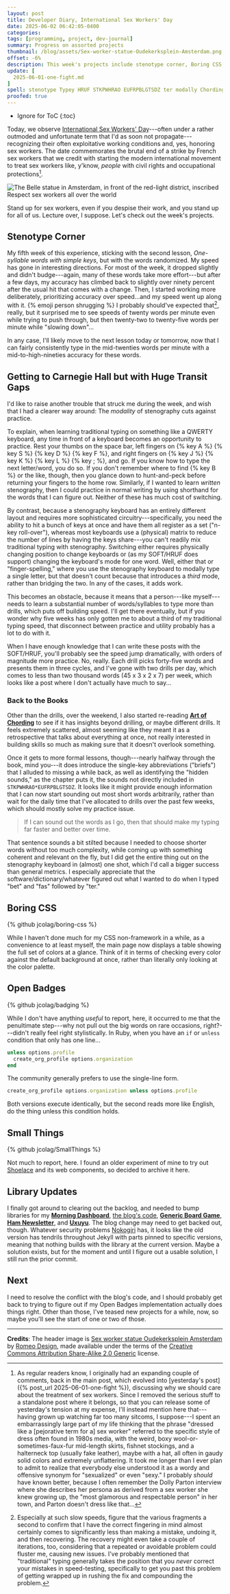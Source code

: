 ```yaml
---
layout: post
title: Developer Diary, International Sex Workers' Day
date: 2025-06-02 06:42:05-0400
categories:
tags: [programming, project, dev-journal]
summary: Progress on assorted projects
thumbnail: /blog/assets/Sex-worker-statue-Oudekerksplein-Amsterdam.png
offset: -6%
description: This week's projects include stenotype corner, Boring CSS, Open Badges, my Small Things experiment collection, and a smattering of library updates.
update: [
  2025-06-01-one-fight.md
]
spell: stenotype Typey HRUF STKPWHRAO EUFRPBLGTSDZ ter modally Chording fas boring-css SmallThings Uxuyu Nokogiri Oudekerksplein
proofed: true
---
```


* Ignore for ToC
{:toc}

Today, we observe [International Sex Workers' Day](https://en.wikipedia.org/wiki/International_Whores%27_Day)---often under a rather outmoded and unfortunate term that I'd as soon not propagate---recognizing their often exploitative working conditions and, yes, honoring sex workers.  The date commemorates the brutal end of a strike by French sex workers that we credit with starting the modern international movement to treat sex workers like, y'know, *people* with civil rights and occupational protections[^1].

[^1]:  As regular readers know, I originally had an expanding couple of comments, back in the main post, which evolved into [yesterday's post]({% post_url 2025-06-01-one-fight %}), discussing why we should care about the treatment of sex workers.  Since I removed the serious stuff to a standalone post where it belongs, so that you can release some of yesterday's tension at my expense, I'll instead mention here that---having grown up watching far too many sitcoms, I suppose---I spent an embarrassingly large part of my life thinking that the phrase "dressed like a [pejorative term for a] sex worker" referred to the specific style of dress often found in 1980s media, with the weird, boxy wool-or-sometimes-faux-fur mid-length skirts, fishnet stockings, and a halterneck top (usually fake leather), maybe with a hat, all often in gaudy solid colors and extremely unflattering.  It took me longer than I ever plan to admit to realize that everybody else understood it as a wordy and offensive synonym for "sexualized" or even "sexy."  I probably *should* have known better, because I often remember the Dolly Parton interview where she describes her persona as derived from a sex worker she knew growing up, the "most glamorous and respectable person" in her town, and Parton doesn't dress like that...

![The Belle statue in Amsterdam, in front of the red-light district, inscribed Respect sex workers all over the world](/blog/assets/Sex-worker-statue-Oudekerksplein-Amsterdam.png "What the metal chick said...")

Stand up for sex workers, even if you despise their work, and you stand up for all of us.  Lecture over, I suppose.  Let's check out the week's projects.

## Stenotype Corner

My fifth week of this experience, sticking with the second lesson, *One-syllable words with simple keys*, but with the words randomized.  My speed has gone in interesting directions.  For most of the week, it dropped slightly and didn't budge---again, many of these words take more effort---but after a few days, my accuracy has climbed back to slightly over ninety percent after the usual hit that comes with a change.  Then, I started working more deliberately, prioritizing accuracy over speed...and my speed went up along with it.  {% emoji person shrugging %}  I probably should've expected that[^2], really, but it surprised me to see speeds of twenty words per minute even while trying to push through, but then twenty-two to twenty-five words per minute while "slowing down"...

[^2]:  Especially at such slow speeds, figure that the various fragments a second to confirm that I have the correct fingering in mind almost certainly comes to significantly less than making a mistake, undoing it, and then recovering.  The recovery might even take a couple of iterations, too, considering that a repeated or avoidable problem could fluster me, causing new issues.  I've probably mentioned that "traditional" typing generally takes the position that you *never* correct your mistakes in speed-testing, specifically to get you past this problem of getting wrapped up in rushing the fix and compounding the problem.

In any case, I'll likely move to the next lesson today or tomorrow, now that I can fairly consistently type in the mid-twenties words per minute with a mid-to-high-nineties accuracy for these words.

## Getting to Carnegie Hall but with Huge Transit Gaps

I'd like to raise another trouble that struck me during the week, and wish that I had a clearer way around:  The *modality* of stenography cuts against practice.

To explain, when learning traditional typing on something like a QWERTY keyboard, any time in front of a keyboard becomes an opportunity to practice.  Rest your thumbs on the space bar, left fingers on {% key A %} {% key S %} {% key D %} {% key F %}, and right fingers on {% key J %} {% key K %} {% key L %} {% key ; %}, and go.  If you know how to type the next letter/word, you do so.  If you don't remember where to find {% key B %} or the like, though, then you glance down to hunt-and-peck before returning your fingers to the home row.  Similarly, if I wanted to learn *written* stenography, then I could practice in normal writing by using shorthand for the words that I can figure out.  Neither of these has much cost of switching.

By contrast, because a stenography keyboard has an entirely different layout and requires more sophisticated circuitry---specifically, you need the ability to hit a bunch of keys at once and have them all register as a set ("n-key roll-over"), whereas most keyboards use a (physical) matrix to reduce the number of lines by having the keys share---you can't readily mix traditional typing with stenography.  Switching either requires physically changing position to change keyboards or (as my SOFT/HRUF does support) changing the keyboard's mode for one word.  Well, either that or "finger-spelling," where you use the stenography keyboard to modally type a single letter, but that doesn't count because that introduces a *third* mode, rather than bridging the two.  In any of the cases, it adds work.

This becomes an obstacle, because it means that a person---like myself---needs to learn a substantial number of words/syllables to type more than drills, which puts off building speed.  I'll get there eventually, but if you wonder why five weeks has only gotten me to about a third of my traditional typing speed, that disconnect between practice and utility probably has a lot to do with it.

When I have enough knowledge that I can write these posts with the SOFT/HRUF, you'll probably see the speed jump dramatically, with orders of magnitude more practice.  No, really.  Each drill picks forty-five words and presents them in three cycles, and I've gone with two drills per day, which comes to less than two thousand words (45 x 3 x 2 x 7) per week, which looks like a post where I don't actually have much to say...

### Back to the Books

Other than the drills, over the weekend, I also started re-reading [**Art of Chording**](https://www.artofchording.com/) to see if it has insights beyond drilling, or maybe different drills.  It feels extremely scattered, almost seeming like they meant it as a retrospective that talks about everything at once, not really interested in building skills so much as making sure that it doesn't overlook something.

Once it gets to more formal lessons, though---nearly halfway through the book, mind you---it does introduce the single-key abbreviations ("briefs") that I alluded to missing a while back, as well as identifying the "hidden sounds," as the chapter puts it, the sounds not directly included in `STKPWHRAO*EUFRPBLGTSDZ`.  It looks like it might provide enough information that I can now start sounding out most short words arbitrarily, rather than wait for the daily time that I've allocated to drills over the past few weeks, which should mostly solve my practice issue.

> If I can sound out the words as I go, then that should make my typing far faster and better over time.

That sentence sounds a bit stilted because I needed to choose shorter words without too much complexity, while coming up with something coherent and relevant on the fly, but I did get the entire thing out on the stenography keyboard in (almost) one shot, which I'd call a bigger success than general metrics.  I especially appreciate that the software/dictionary/whatever figured out what I wanted to do when I typed "bet" and "fas" followed by "ter."

## Boring CSS

{% github jcolag/boring-css %}

While I haven't done much for my CSS non-framework in a while, as a convenience to at least myself, the main page now displays a table showing the full set of colors at a glance.  Think of it in terms of checking every color against the default background at once, rather than literally only looking at the color palette.

## Open Badges

{% github jcolag/badging %}

While I don't have anything *useful* to report, here, it occurred to me that the penultimate step---why not pull out the big words on rare occasions, right?---didn't really feel right stylistically.  In Ruby, when you have an `if` or `unless` condition that only has one line...

```ruby
unless options.profile
  create_org_profile options.organization
end
```

The community generally prefers to use the single-line form.

```ruby
create_org_profile options.organization unless options.profile
```

Both versions execute identically, but the second reads more like English, do the thing unless this condition holds.

## Small Things

{% github jcolag/SmallThings %}

Not much to report, here.  I found an older experiment of mine to try out [Shoelace](https://shoelace.style/) and its web components, so decided to archive it here.

## Library Updates

I finally got around to clearing out the backlog, and needed to bump libraries for my [**Morning Dashboard**](https://github.com/jcolag/dash), [the blog's code](https://github.com/jcolag/entropy-arbitrage-code), [**Generic Board Game**](https://github.com/jcolag/generic-board-game), [**Ham Newsletter**](https://github.com/jcolag/ham-newsletter), and [**Uxuyu**](https://github.com/jcolag/Uxuyu).  The blog change may need to get backed out, though.  Whatever security problems [Nokogiri](https://nokogiri.org/) has, it looks like the old version has tendrils throughout Jekyll with parts pinned to specific versions, meaning that nothing builds with the library at the current version.  Maybe a solution exists, but for the moment and until I figure out a usable solution, I still run the prior commit.

## Next

I need to resolve the conflict with the blog's code, and I should probably get back to trying to figure out if my Open Badges implementation actually does things right.  Other than those, I've teased new projects for a while, now, so maybe you'll see the start of one or two of those.

* * *

**Credits**:  The header image is [Sex worker statue Oudekerksplein Amsterdam](https://www.flickr.com/photos/23941584@N00/885953123/) by [Romeo Design](https://www.flickr.com/photos/reidlromeo/), made available under the terms of the [Creative Commons Attribution Share-Alike 2.0 Generic](https://creativecommons.org/licenses/by-sa/2.0/deed.en) license.
